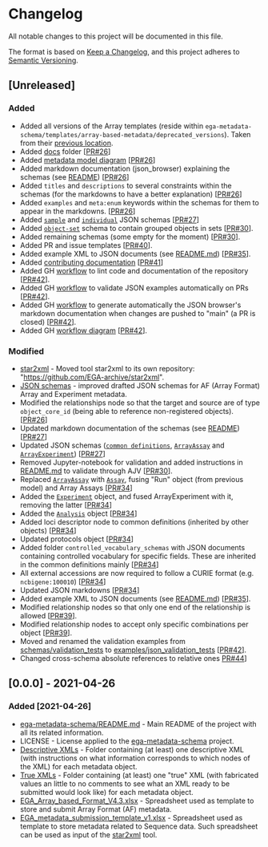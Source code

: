 # Changelog
All notable changes to this project will be documented in this file.

The format is based on [Keep a Changelog](https://keepachangelog.com/en/1.0.0/),
and this project adheres to [Semantic Versioning](https://semver.org/spec/v2.0.0.html).

## [Unreleased]
### Added
- Added all versions of the Array templates (reside within ``ega-metadata-schema/templates/array-based-metadata/deprecated_versions``). Taken from their [previous location](https://www.ebi.ac.uk/seqdb/confluence/display/EGA/EGA+AF+templates).
- Added [docs](docs/) folder [[PR#26](https://github.com/EbiEga/ega-metadata-schema/pull/26)]
- Added [metadata model diagram](docs/metadata_model/README.md) [[PR#26](https://github.com/EbiEga/ega-metadata-schema/pull/26)]
- Added markdown documentation (json_browser) explaining the schemas (see [README](docs/json_browser/README.md)) [[PR#26](https://github.com/EbiEga/ega-metadata-schema/pull/26)]
- Added ``titles`` and ``descriptions`` to several constraints within the schemas (for the markdowns to have a better explanation) [[PR#26](https://github.com/EbiEga/ega-metadata-schema/pull/26)]
- Added ``examples`` and ``meta:enum`` keywords within the schemas for them to appear in the markdowns. [[PR#26](https://github.com/EbiEga/ega-metadata-schema/pull/26)]
- Added [``sample``](schemas/EGA.sample.json) and [``individual``](schemas/EGA.individual.json) JSON schemas [[PR#27](https://github.com/EbiEga/ega-metadata-schema/pull/27)]
- Added [``object-set``](schemas/EGA.object-set.json) schema to contain grouped objects in sets [[PR#30](https://github.com/EbiEga/ega-metadata-schema/pull/30)].
- Added remaining schemas (some empty for the moment) [[PR#30](https://github.com/EbiEga/ega-metadata-schema/pull/30)].
- Added PR and issue templates [[PR#40](https://github.com/EbiEga/ega-metadata-schema/pull/40)].
- Added example XML to JSON documents (see [README.md](examples/xml-json-same-objects/README.md)) [[PR#35](https://github.com/EbiEga/ega-metadata-schema/pull/35)].
- Added [contributing documentation](./docs/contributing.md) [[PR#41](https://github.com/EbiEga/ega-metadata-schema/pull/41)]
- Added GH [workflow](./.github/workflows/super_linter.yml) to lint code and documentation of the repository [[PR#42](https://github.com/EbiEga/ega-metadata-schema/pull/42)].
- Added GH [workflow](./.github/workflows/json_validation.yml) to validate JSON examples automatically on PRs [[PR#42](https://github.com/EbiEga/ega-metadata-schema/pull/42)].
- Added GH [workflow](./.github/workflows/markdown_creation.yml) to generate automatically the JSON browser's markdown documentation when changes are pushed to "main" (a PR is closed) [[PR#42](https://github.com/EbiEga/ega-metadata-schema/pull/42)].
- Added GH [workflow diagram](./docs/gh_workflows/) [[PR#42](https://github.com/EbiEga/ega-metadata-schema/pull/42)].

### Modified
- [star2xml](https://github.com/EGA-archive/star2xml) - Moved tool star2xml to its own repository: "https://github.com/EGA-archive/star2xml".
- [JSON schemas](https://github.com/EbiEga/ega-metadata-schema/tree/main/schemas) - improved drafted JSON schemas for AF (Array Format) Array and Experiment metadata.
- Modified the relationships node so that the target and source are of type ``object_core_id`` (being able to reference non-registered objects). [[PR#26](https://github.com/EbiEga/ega-metadata-schema/pull/26)]
- Updated markdown documentation of the schemas (see [README](docs/json_browser/markdowns/README.md)) [[PR#27](https://github.com/EbiEga/ega-metadata-schema/pull/27)]
- Updated JSON schemas ([``common definitions``](schemas/EGA.common-definitions.json), [``ArrayAssay``](schemas/EGA.ArrayAssay.json) and [``ArrayExperiment``](schemas/EGA.ArrayExperiment.json)) [[PR#27](https://github.com/EbiEga/ega-metadata-schema/pull/27)]
- Removed Jupyter-notebook for validation and added instructions in [README.md](schemas/README.md) to validate through AJV [[PR#30](https://github.com/EbiEga/ega-metadata-schema/pull/30)].
- Replaced [``ArrayAssay``](schemas/EGA.ArrayAssay.json) with [``Assay``](schemas/EGA.assay.json), fusing "Run" object (from previous model) and Array Assays [[PR#34](https://github.com/EbiEga/ega-metadata-schema/pull/34)]
- Added the [``Experiment``](schemas/EGA.experiment.json) object, and fused ArrayExperiment with it, removing the latter [[PR#34](https://github.com/EbiEga/ega-metadata-schema/pull/34)]
- Added the [``Analysis``](schemas/EGA.analysis.json) object [[PR#34](https://github.com/EbiEga/ega-metadata-schema/pull/34)]
- Added loci descriptor node to common definitions (inherited by other objects) [[PR#34](https://github.com/EbiEga/ega-metadata-schema/pull/34)]
- Updated protocols object [[PR#34](https://github.com/EbiEga/ega-metadata-schema/pull/34)]
- Added folder ``controlled_vocabulary_schemas`` with JSON documents containing controlled vocabulary for specific fields. These are inherited in the common definitions mainly [[PR#34](https://github.com/EbiEga/ega-metadata-schema/pull/34)]
- All external accessions are now required to follow a CURIE format (e.g. ``ncbigene:100010``) [[PR#34](https://github.com/EbiEga/ega-metadata-schema/pull/34)]
- Updated JSON markdowns [[PR#34](https://github.com/EbiEga/ega-metadata-schema/pull/34)]
- Added example XML to JSON documents (see [README.md](examples/xml-json-same-objects/README.md)) [[PR#35](https://github.com/EbiEga/ega-metadata-schema/pull/35)].
- Modified relationship nodes so that only one end of the relationship is allowed [[PR#39](https://github.com/EbiEga/ega-metadata-schema/pull/39)].
- Modified relationship nodes to accept only specific combinations per object [[PR#39](https://github.com/EbiEga/ega-metadata-schema/pull/39)].
- Moved and renamed the validation examples from [schemas/validation_tests](./schemas/validation_tests) to [examples/json_validation_tests](./examples/json_validation_tests/) [[PR#42](https://github.com/EbiEga/ega-metadata-schema/pull/42)].
- Changed cross-schema absolute references to relative ones [PR#44](https://github.com/EbiEga/ega-metadata-schema/pull/44)]

## [0.0.0] - 2021-04-26
### Added [2021-04-26]
- [ega-metadata-schema/README.md](README.md) - Main README of the project with all its related information.
- LICENSE - License applied to the [ega-metadata-schema](https://github.com/EbiEga/ega-metadata-schema) project.
- [Descriptive XMLs](examples/sequence-based-metadata/XML/XMLs_examples-descriptive) - Folder containing (at least) one descriptive XML (with instructions on what information corresponds to which nodes of the XML) for each metadata object.
- [True XMLs](examples/sequence-based-metadata/XML/XMLs_examples-true_values) - Folder containing (at least) one "true" XML (with fabricated values an little to no comments to see what an XML ready to be submitted would look like) for each metadata object.
- [EGA_Array_based_Format_V4.3.xlsx](templates/array-based-metadata/EGA_Array_based_Format_V4.3.xlsx) - Spreadsheet used as template to store and submit Array Format (AF) metadata.
- [EGA_metadata_submission_template_v1.xlsx](templates/sequence-based-metadata/EGA_metadata_submission_template_v1.xlsx) - Spreadsheet used as template to store metadata related to Sequence data. Such spreadsheet can be used as input of the [star2xml](https://github.com/EGA-archive/star2xml) tool.